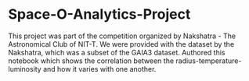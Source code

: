 # Space-O-Analytics-Project
This project was part of the competition organized by Nakshatra - The Astronomical Club of NIT-T. We were provided with the dataset by the Nakshatra, which was a subset of the GAIA3 dataset.
Authored this notebook which shows the correlation between the radius-temperature-luminosity and how it varies with one another. 
